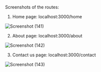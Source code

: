 Screenshots of the routes:

1) Home page: localhost:3000/home

  ![Screenshot (141)](https://github.com/SUDHAKAR1202/nodejs--web-server-app/assets/49304863/289e0ab4-fa88-40d5-9797-6d77a53161d9)

2) About page:  localhost:3000/about

![Screenshot (142)](https://github.com/SUDHAKAR1202/nodejs--web-server-app/assets/49304863/5c404932-23ca-44fb-8531-2d6544324a9d)

3) Contact us page: localhost:3000/contact

![Screenshot (143)](https://github.com/SUDHAKAR1202/nodejs--web-server-app/assets/49304863/054dd072-aa78-45ae-8043-6312a7f054cd)

